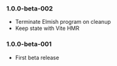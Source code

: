 ### 1.0.0-beta-002

- Terminate Elmish program on cleanup
- Keep state with Vite HMR

### 1.0.0-beta-001

* First beta release
